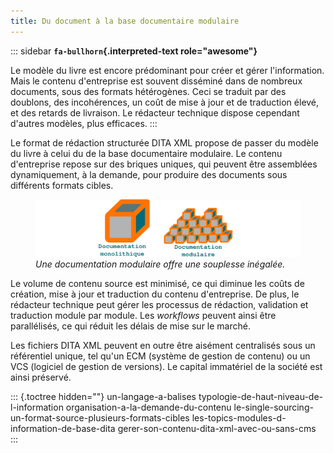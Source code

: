 ```yaml
---
title: Du document à la base documentaire modulaire
---
```


::: sidebar
**`fa-bullhorn`{.interpreted-text role="awesome"}**

Le modèle du livre est encore prédominant pour créer et gérer
l\'information. Mais le contenu d\'entreprise est souvent disséminé dans
de nombreux documents, sous des formats hétérogènes. Ceci se traduit par
des doublons, des incohérences, un coût de mise à jour et de traduction
élevé, et des retards de livraison. Le rédacteur technique dispose
cependant d\'autres modèles, plus efficaces.
:::

Le format de rédaction structurée DITA XML propose de passer du modèle
du livre à celui du de la base documentaire modulaire. Le contenu
d\'entreprise repose sur des briques uniques, qui peuvent être
assemblées dynamiquement, à la demande, pour produire des documents sous
différents formats cibles.

<figure>
<img src="graphics/documentation-modulaire.svg"
alt="graphics/documentation-modulaire.svg" />
<figcaption><em>Une documentation modulaire offre une souplesse
inégalée.</em></figcaption>
</figure>

Le volume de contenu source est minimisé, ce qui diminue les coûts de
création, mise à jour et traduction du contenu d\'entreprise. De plus,
le rédacteur technique peut gérer les processus de rédaction, validation
et traduction module par module. Les *workflows* peuvent ainsi être
parallélisés, ce qui réduit les délais de mise sur le marché.

Les fichiers DITA XML peuvent en outre être aisément centralisés sous un
référentiel unique, tel qu\'un ECM (système de gestion de contenu) ou un
VCS (logiciel de gestion de versions). Le capital immatériel de la
société est ainsi préservé.

::: {.toctree hidden=""}
un-langage-a-balises typologie-de-haut-niveau-de-l-information
organisation-a-la-demande-du-contenu
le-single-sourcing-un-format-source-plusieurs-formats-cibles
les-topics-modules-d-information-de-base-dita
gerer-son-contenu-dita-xml-avec-ou-sans-cms
:::
